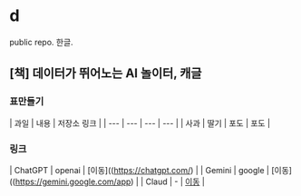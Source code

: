 # d
public repo. 한글.

## [책] 데이터가 뛰어노는 AI 놀이터, 캐글

### 표만들기

| 과일 | 내용 | 저장소 링크 |
| --- | --- | --- | --- |
| 사과 | 딸기 | 포도 | 포도 |

### 링크
| ChatGPT | openai | [이동]((https://chatgpt.com/) |
| Gemini | google | [이동]((https://gemini.google.com/app) |
| Claud | - | [이동](https://claude.ai/chats) |

